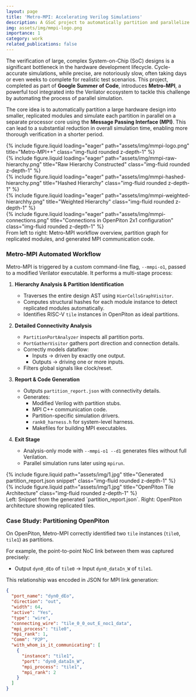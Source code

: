 ```yaml
---
layout: page
title: 'Metro-MPI: Accelerating Verilog Simulations'
description: A GSoC project to automatically partition and parallelize hardware simulations in Verilator using MPI.
img: assets/img/mmpi-logo.png
importance: 1
category: work
related_publications: false
---
```


The verification of large, complex System-on-Chip (SoC) designs is a significant bottleneck in the hardware development lifecycle. Cycle-accurate simulations, while precise, are notoriously slow, often taking days or even weeks to complete for realistic test scenarios. This project, completed as part of **Google Summer of Code**, introduces **Metro-MPI**, a powerful tool integrated into the Verilator ecosystem to tackle this challenge by automating the process of parallel simulation.

The core idea is to automatically partition a large hardware design into smaller, replicated modules and simulate each partition in parallel on a separate processor core using the **Message Passing Interface (MPI)**. This can lead to a substantial reduction in overall simulation time, enabling more thorough verification in a shorter period.

<div class="row">
    <div class="col-sm mt-3 mt-md-0">
        {% include figure.liquid loading="eager" path="assets/img/mmpi-logo.png" title="Metro-MPI++" class="img-fluid rounded z-depth-1" %}
    </div>
    <div class="col-sm mt-3 mt-md-0">
        {% include figure.liquid loading="eager" path="assets/img/mmpi-raw-hierarchy.png" title="Raw Hierarchy Constructed" class="img-fluid rounded z-depth-1" %}
    </div>
    <div class="col-sm mt-3 mt-md-0">
        {% include figure.liquid loading="eager" path="assets/img/mmpi-hashed-hierarchy.png" title="Hashed Hierarchy" class="img-fluid rounded z-depth-1" %}
    </div>
    <div class="col-sm mt-3 mt-md-0">
        {% include figure.liquid loading="eager" path="assets/img/mmpi-weighted-hierarchhy.png" title="Weighted Hierarchy" class="img-fluid rounded z-depth-1" %}
    </div>
    <div class="col-sm mt-3 mt-md-0">
        {% include figure.liquid loading="eager" path="assets/img/mmpi-connections.png" title="Connections in OpenPiton 2x1 configuration" class="img-fluid rounded z-depth-1" %}
    </div>
</div>
<div class="caption">
    From left to right: Metro-MPI workflow overview, partition graph for replicated modules, and generated MPI communication code.
</div>

### Metro-MPI Automated Workflow

Metro-MPI is triggered by a custom command-line flag, `--mmpi-o1`, passed to a modified Verilator executable. It performs a multi-stage process:

1. **Hierarchy Analysis & Partition Identification**  
   * Traverses the entire design AST using `HierCellsGraphVisitor`.  
   * Computes structural hashes for each module instance to detect replicated modules automatically.  
   * Identifies RISC-V `tile` instances in OpenPiton as ideal partitions.

2. **Detailed Connectivity Analysis**  
   * `PartitionPortAnalyzer` inspects all partition ports.  
   * `PortGatherVisitor` gathers port direction and connection details.  
   * Correctly models dataflow:  
      - Inputs → driven by exactly one output.  
      - Outputs → driving one or more inputs.  
   * Filters global signals like clock/reset.

3. **Report & Code Generation**  
   * Outputs `partition_report.json` with connectivity details.  
   * Generates:  
     - Modified Verilog with partition stubs.  
     - MPI C++ communication code.  
     - Partition-specific simulation drivers.  
     - `rank0_harness.h` for system-level harness.  
     - Makefiles for building MPI executables.

4. **Exit Stage**  
   * Analysis-only mode with `--mmpi-o1 --d1` generates files without full Verilation.  
   * Parallel simulation runs later using `mpirun`.

<div class="row justify-content-sm-center">
    <div class="col-sm-8 mt-3 mt-md-0">
        {% include figure.liquid path="assets/img/1.jpg" title="Generated partition_report.json snippet" class="img-fluid rounded z-depth-1" %}
    </div>
    <div class="col-sm-4 mt-3 mt-md-0">
        {% include figure.liquid path="assets/img/1.jpg" title="OpenPiton Tile Architecture" class="img-fluid rounded z-depth-1" %}
    </div>
</div>
<div class="caption">
    Left: Snippet from the generated `partition_report.json`. Right: OpenPiton architecture showing replicated tiles.
</div>

### Case Study: Partitioning OpenPiton

On OpenPiton, Metro-MPI correctly identified two `tile` instances (`tile0`, `tile1`) as partitions.  

For example, the point-to-point NoC link between them was captured precisely:  

* Output `dyn0_dEo` of `tile0` → Input `dyn0_dataIn_W` of `tile1`.

This relationship was encoded in JSON for MPI link generation:

```json
{
  "port_name": "dyn0_dEo",
  "direction": "out",
  "width": 64,
  "active": "Yes",
  "type": "wire",
  "connecting_wire": "tile_0_0_out_E_noc1_data",
  "mpi_process": "tile0",
  "mpi_rank": 1,
  "Comm": "P2P",
  "with_whom_is_it_communicating": [
    {
      "instance": "tile1",
      "port": "dyn0_dataIn_W",
      "mpi_process": "tile1",
      "mpi_rank": 2
    }
  ]
}
